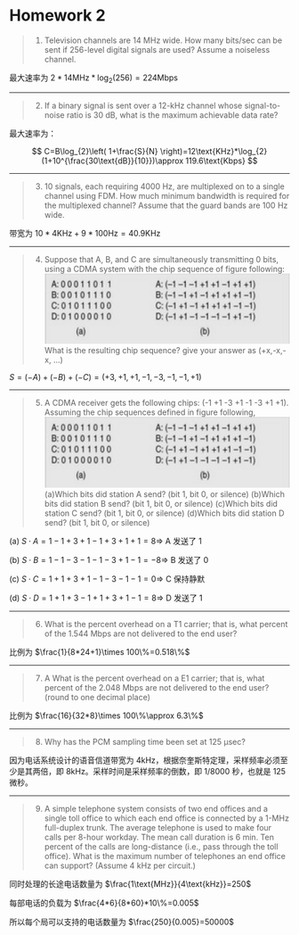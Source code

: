# Homework 2

> 1. Television channels are 14 MHz wide. How many bits/sec can be sent if 256-level digital signals are used? Assume a noiseless channel.  

最大速率为 $2*14\text{MHz}*\log_{2}(256)=224\text{Mbps}$
***
> 2. If a binary signal is sent over a 12-kHz channel whose signal-to-noise ratio is 30 dB, what is the maximum achievable data rate?

最大速率为：

$$
C=B\log_{2}\left( 1+\frac{S}{N} \right)=12\text{KHz}*\log_{2}(1+10^{\frac{30\text{dB}}{10}})\approx 119.6\text{Kbps}
$$

***
> 3. 10 signals, each requiring 4000 Hz, are multiplexed on to a single channel using FDM. How much minimum bandwidth is required for the multiplexed channel? Assume that the guard bands are 100 Hz wide.

带宽为 $10*4\text{KHz}+9*100\text{Hz}=40.9\text{KHz}$
***
> 4. Suppose that A, B, and C are simultaneously transmitting 0 bits, using a CDMA system with the chip sequence of figure following:
> ![](../../../assets/Pasted%20image%2020251012144940.png)
> What is the resulting chip sequence? give your answer as (+x,-x,-x, ...)

$S=(-A)+(-B)+(-C)=(+3,+1,+1,-1,-3,-1,-1,+1)$
***
> 5. A CDMA receiver gets the following chips: (-1 +1 -3 +1 -1 -3 +1 +1). Assuming the chip sequences defined in figure following,
> ![](../../../assets/Pasted%20image%2020251012144940.png)
> (a)Which bits did station A send? (bit 1, bit 0, or silence) 
> (b)Which bits did station B send? (bit 1, bit 0, or silence)
> (c)Which bits did station C send? (bit 1, bit 0, or silence)
> (d)Which bits did station D send? (bit 1, bit 0, or silence)

(a) $S\cdot A=1-1+3+1-1+3+1+1=8\Rightarrow$ A 发送了 1

(b) $S\cdot B=1-1-3-1-1-3+1-1=-8\Rightarrow$ B 发送了 0

(c) $S\cdot C=1+1+3+1-1-3-1-1=0\Rightarrow$ C 保持静默

(d) $S\cdot D=1+1+3-1+1+3+1-1=8\Rightarrow$ D 发送了 1
***
> 6. What is the percent overhead on a T1 carrier; that is, what percent of the 1.544 Mbps are not delivered to the end user?

比例为 $\frac{1}{8*24+1}\times 100\%=0.518\%$
***
> 7. A What is the percent overhead on a E1 carrier; that is, what percent of the 2.048 Mbps are not delivered to the end user? (round to one decimal place)

比例为 $\frac{16}{32*8}\times 100\%\approx 6.3\%$
***
> 8. Why has the PCM sampling time been set at 125 µsec?

因为电话系统设计的语音信道带宽为 4kHz，根据奈奎斯特定理，采样频率必须至少是其两倍，即 8kHz。采样时间是采样频率的倒数，即 1/8000 秒，也就是 125 微秒。
***
> 9. A simple telephone system consists of two end offices and a single toll office to which each end office is connected by a 1-MHz full-duplex trunk. The average telephone is used to make four calls per 8-hour workday. The mean call duration is 6 min. Ten percent of the calls are long-distance (i.e., pass through the toll office). What is the maximum number of telephones an end office can support? (Assume 4 kHz per circuit.)

同时处理的长途电话数量为 $\frac{1\text{MHz}}{4\text{kHz}}=250$

每部电话的负载为 $\frac{4*6}{8*60}*10\%=0.005$

所以每个局可以支持的电话数量为 $\frac{250}{0.005}=50000$
